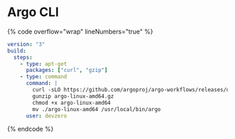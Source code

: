 # Argo CLI

{% code overflow="wrap" lineNumbers="true" %}
```yaml
version: "3"
build:
  steps:
    - type: apt-get
      packages: ["curl", "gzip"]
    - type: command
      command: |
        curl -sLO https://github.com/argoproj/argo-workflows/releases/download/v3.4.17/argo-linux-amd64.gz
        gunzip argo-linux-amd64.gz
        chmod +x argo-linux-amd64
        mv ./argo-linux-amd64 /usr/local/bin/argo
      user: devzero
```
{% endcode %}